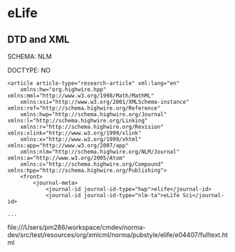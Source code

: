 # eLife

## DTD and XML

SCHEMA:  NLM

DOCTYPE: NO

```
<article article-type="research-article" xml:lang="en"
	xmlns:hw="org.highwire.hpp" xmlns:mml="http://www.w3.org/1998/Math/MathML"
	xmlns:xsi="http://www.w3.org/2001/XMLSchema-instance" xmlns:ref="http://schema.highwire.org/Reference"
	xmlns:hwp="http://schema.highwire.org/Journal" xmlns:l="http://schema.highwire.org/Linking"
	xmlns:r="http://schema.highwire.org/Revision" xmlns:xlink="http://www.w3.org/1999/xlink"
	xmlns:x="http://www.w3.org/1999/xhtml" xmlns:app="http://www.w3.org/2007/app"
	xmlns:nlm="http://schema.highwire.org/NLM/Journal" xmlns:a="http://www.w3.org/2005/Atom"
	xmlns:c="http://schema.highwire.org/Compound" xmlns:hpp="http://schema.highwire.org/Publishing">
	<front>
		<journal-meta>
			<journal-id journal-id-type="hwp">elife</journal-id>
			<journal-id journal-id-type="nlm-ta">eLife Sci</journal-id>

...

```
file:///Users/pm286/workspace/cmdev/norma-dev/src/test/resources/org/xmlcml/norma/pubstyle/elife/e04407/fulltext.html
